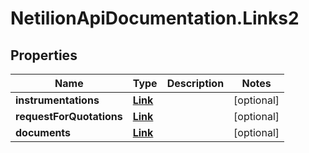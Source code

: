 # NetilionApiDocumentation.Links2

## Properties
Name | Type | Description | Notes
------------ | ------------- | ------------- | -------------
**instrumentations** | [**Link**](Link.md) |  | [optional] 
**requestForQuotations** | [**Link**](Link.md) |  | [optional] 
**documents** | [**Link**](Link.md) |  | [optional] 


